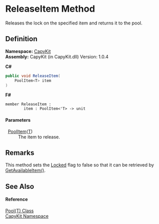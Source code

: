 # ReleaseItem Method


Releases the lock on the specified item and returns it to the pool.



## Definition
**Namespace:** <a href="N_CapyKit.md">CapyKit</a>  
**Assembly:** CapyKit (in CapyKit.dll) Version: 1.0.4

**C#**
``` C#
public void ReleaseItem(
	PoolItem<T> item
)
```
**F#**
``` F#
member ReleaseItem : 
        item : PoolItem<'T> -> unit 
```



#### Parameters
<dl><dt>  <a href="T_CapyKit_PoolItem_1.md">PoolItem</a>(<a href="T_CapyKit_Pool_1.md">T</a>)</dt><dd>The item to release.</dd></dl>

## Remarks
This method sets the <a href="P_CapyKit_PoolItem_1_Locked.md">Locked</a> flag to false so that it can be retrieved by <a href="M_CapyKit_Pool_1_GetAvailableItem.md">GetAvailableItem()</a>.

## See Also


#### Reference
<a href="T_CapyKit_Pool_1.md">Pool(T) Class</a>  
<a href="N_CapyKit.md">CapyKit Namespace</a>  
